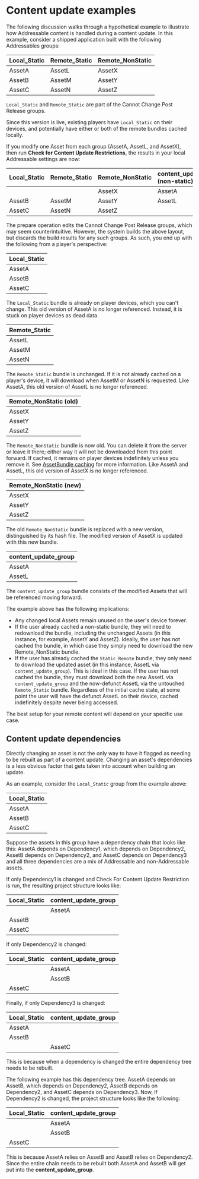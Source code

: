 # Content update examples

The following discussion walks through a hypothetical example to illustrate how Addressable content is handled during a content update. In this example, consider a shipped application built with the following Addressables groups:

| Local_Static| Remote_Static | Remote_NonStatic |
|:---|:---|:---| 
| AssetA| AssetL | AssetX |
| AssetB| AssetM | AssetY |
| AssetC| AssetN | AssetZ |

`Local_Static` and `Remote_Static` are part of the Cannot Change Post Release groups.

Since this version is live, existing players have `Local_Static` on their devices, and potentially have either or both of the remote bundles cached locally.

If you modify one Asset from each group (AssetA, AssetL, and AssetX), then run __Check for Content Update Restrictions__, the results in your local Addressable settings are now:

| Local_Static| Remote_Static | Remote_NonStatic | content_update_group (non-static) |
|:---|:---|:---|:---| 
| |  | AssetX | AssetA |
| AssetB| AssetM | AssetY | AssetL |
| AssetC| AssetN | AssetZ |  |

The prepare operation edits the Cannot Change Post Release groups, which may seem counterintuitive. However, the system builds the above layout, but discards the build results for any such groups. As such, you end up with the following from a player's perspective:

| Local_Static|
|:---| 
| AssetA|
| AssetB|
| AssetC|

The `Local_Static` bundle is already on player devices, which you can't change. This old version of AssetA is no longer referenced. Instead, it is stuck on player devices as dead data.

| Remote_Static|
|:---| 
| AssetL|
| AssetM|
| AssetN|


The `Remote_Static` bundle is unchanged. If it is not already cached on a player's device, it will download when AssetM or AssetN is requested. Like AssetA, this old version of AssetL is no longer referenced.

| Remote_NonStatic (old)|
|:---| 
| AssetX|
| AssetY|
| AssetZ|

The `Remote_NonStatic` bundle is now old. You can delete it from the server or leave it there; either way it will not be downloaded from this point forward. If cached, it remains on player devices indefinitely unless you remove it. See [AssetBundle caching](xref:addressables-remote-content-distribution) for more information. Like AssetA and AssetL, this old version of AssetX is no longer referenced.

| Remote_NonStatic (new)|
|:---| 
| AssetX|
| AssetY|
| AssetZ|

The old `Remote_NonStatic` bundle is replaced with a new version, distinguished by its hash file. The modified version of AssetX is updated with this new bundle.

| content_update_group|
|:---| 
| AssetA|
| AssetL|

The `content_update_group` bundle consists of the modified Assets that will be referenced moving forward.

The example above has the following implications:

* Any changed local Assets remain unused on the user's device forever.
* If the user already cached a non-static bundle, they will need to redownload the bundle, including the unchanged Assets (in this instance, for example, AssetY and AssetZ). Ideally, the user has not cached the bundle, in which case they simply need to download the new Remote_NonStatic bundle.
* If the user has already cached the `Static_Remote` bundle, they only need to download the updated asset (in this instance, AssetL via `content_update_group`). This is ideal in this case. If the user has not cached the bundle, they must download both the new AssetL via `content_update_group` and the now-defunct AssetL via the untouched `Remote_Static` bundle. Regardless of the initial cache state, at some point the user will have the defunct AssetL on their device, cached indefinitely despite never being accessed.

The best setup for your remote content will depend on your specific use case.

## Content update dependencies

Directly changing an asset is not the only way to have it flagged as needing to be rebuilt as part of a content update. Changing an asset's dependencies is a less obvious factor that gets taken into account when building an update.

As an example, consider the `Local_Static` group from the example above:

| Local_Static|
|:---| 
| AssetA|
| AssetB|
| AssetC|

Suppose the assets in this group have a dependency chain that looks like this: AssetA depends on Dependency1, which depends on Dependency2, AssetB depends on Dependency2, and AssetC depends on Dependency3 and all three dependencies are a mix of Addressable and non-Addressable assets.

If only Dependency1 is changed and Check For Content Update Restriction is run, the resulting project structure looks like:

| Local_Static| content_update_group |
|:---|:---| 
| | AssetA |
| AssetB|  |
| AssetC|  |

If only Dependency2 is changed:

| Local_Static| content_update_group |
|:---|:---| 
| | AssetA |
| | AssetB |
| AssetC|  |

Finally, if only Dependency3 is changed:

| Local_Static| content_update_group |
|:---|:---| 
| AssetA|  |
| AssetB|  |
| | AssetC |

This is because when a dependency is changed the entire dependency tree needs to be rebuilt.

The following example has this dependency tree. AssetA depends on AssetB, which depends on Dependency2, AssetB depends on Dependency2, and AssetC depends on Dependency3. Now, if Dependency2 is changed, the project structure looks like the following:

| Local_Static| content_update_group |
|:---|:---| 
| | AssetA |
| | AssetB |
| AssetC|  |

This is because AssetA relies on AssetB and AssetB relies on Dependency2. Since the entire chain needs to be rebuilt both AssetA and AssetB will get put into the __content_update_group__.
